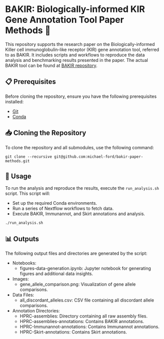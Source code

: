 # BAKIR: Biologically-informed KIR Gene Annotation Tool Paper Methods 🧬

This repository supports the research paper on the Biologically-informed Killer cell immunoglobulin-like receptor (KIR) gene annotation tool, referred to as BAKIR. It includes scripts and workflows to reproduce the data analysis and benchmarking results presented in the paper. The actual BAKIR tool can be found at [BAKIR repository](https://github.com/algo-cancer/bakir).

## 📋 Prerequisites

Before cloning the repository, ensure you have the following prerequisites installed:

- [Git](https://git-scm.com/)
- [Conda](https://docs.conda.io/en/latest/)

## 📥 Cloning the Repository

To clone the repository and all submodules, use the following command:

```
git clone --recursive git@github.com:michael-ford/bakir-paper-methods.git
```

## 🚀 Usage
To run the analysis and reproduce the results, execute the `run_analysis.sh` script. This script will:

- Set up the required Conda environments.
- Run a series of Nextflow workflows to fetch data.
- Execute BAKIR, Immunannot, and Skirt annotations and analysis.

```
./run_analysis.sh
```

## 📊 Outputs
The following output files and directories are generated by the script:

- Notebooks:
    - figures-data-generation.ipynb: Jupyter notebook for generating figures and additional data insights.
- Images:
    - gene_allele_comparison.png: Visualization of gene allele comparisons.
- Data Files:
    - all_discordant_alleles.csv: CSV file containing all discordant allele comparisons.
- Annotation Directories:
    - HPRC-assemblies: Directory containing all raw assembly files.
    - HPRC-assemblies-annotations: Contains BAKIR annotations.
    - HPRC-Immunannot-annotations: Contains Immunannot annotations.
    - HPRC-Skirt-annotations: Contains Skirt annotations.